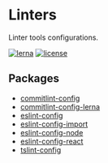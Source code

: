 # Linters

Linter tools configurations.

[![lerna](https://img.shields.io/badge/maintained%20with-lerna-cc00ff.svg)](https://lernajs.io/)
[![license](https://img.shields.io/github/license/priver/linters.svg)](https://github.com/priver/linters/blob/master/LICENSE.txt)

## Packages

- [commitlint-config](packages/commitlint-config/README.md)
- [commitlint-config-lerna](packages/commitlint-config-lerna/README.md)
- [eslint-config](packages/eslint-config/README.md)
- [eslint-config-import](packages/eslint-config-import/README.md)
- [eslint-config-node](packages/eslint-config-node/README.md)
- [eslint-config-react](packages/eslint-config-react/README.md)
- [tslint-config](packages/tslint-config/README.md)
